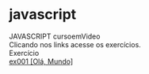 # javascript
 JAVASCRIPT  cursoemVideo<br>
 Clicando nos links acesse os exercícios.<br>
 Exercício<br>
 <a href="https://abraao2030.github.io/javascript/ex001/index.html target=_blank" rel="external">ex001 [Olá, Mundo]</a><br>
